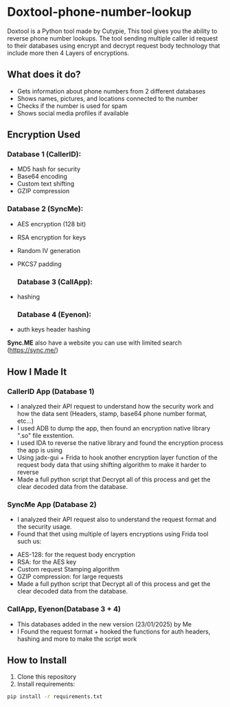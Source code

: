 # Doxtool-phone-number-lookup
Doxtool is a Python tool made by Cutypie, This tool gives you the ability to reverse phone number lookups.
The tool sending multiple caller id request to their databases using encrypt and decrypt request body technology that include more then 4 Layers of encryptions.

## What does it do?
- Gets information about phone numbers from 2 different databases
- Shows names, pictures, and locations connected to the number
- Checks if the number is used for spam
- Shows social media profiles if available


## Encryption Used
### Database 1 (CallerID):
- MD5 hash for security
- Base64 encoding
- Custom text shifting
- GZIP compression

### Database 2 (SyncMe):
- AES encryption (128 bit)
- RSA encryption for keys
- Random IV generation
- PKCS7 padding

  ### Database 3 (CallApp):
- hashing

  ### Database 4 (Eyenon):
- auth keys header hashing

**Sync.ME** also have a website you can use with limited search (https://sync.me/)

## How I Made It
### CallerID App (Database 1)
- I analyzed their API request to understand how the security work and how the data sent (Headers, stamp, base64 phone number format, etc...)
- I used ADB to dump the app, then found an encryption native library ".so" file exstention.
- I used IDA to reverse the native library and found the encryption process the app is using
- Using jadx-gui + Frida to hook another encryption layer function of the request body data that using shifting algorithm to make it harder to reverse
- Made a full python script that Decrypt all of this process and get the clear decoded data from the database.

### SyncMe App (Database 2)
-  I analyzed their API request also to understand the request format and the security usage.
-  Found that thet using multiple of layers encryptions using Frida tool such us:
  * AES-128: for the request body encryption
  * RSA: for the AES key
  * Custom request Stamping algorithm
  * GZIP compression: for large requests
  * Made a full python script that Decrypt all of this process and get the clear decoded data from the database.

### CallApp, Eyenon(Database 3 + 4)
- This databases added in the new version (23/01/2025) by Me
- I Found the request format + hooked the functions for auth headers, hashing and more to make the script work

## How to Install
1. Clone this repository
2. Install requirements:
```bash
pip install -r requirements.txt
